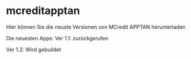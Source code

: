 # mcreditapptan

Hier können Sie die neuste Versionen von MCredit APPTAN herunterladen

Die neuesten Apps:
Ver 1.1: zurückgerufen

Ver 1.2: Wird gebuildet
